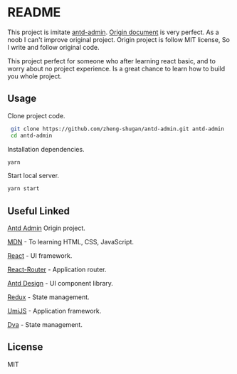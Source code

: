 # README

This project is imitate [antd-admin](https://github.com/zuiidea/antd-admin). [Origin document](https://doc.antd-admin.zuiidea.com/#/) is very perfect. As a noob I can't improve original project. Origin project is follow MIT license, So I write and follow original code.

This project perfect for someone who after learning react basic, and to worry about no project experience. Is a great chance to learn how to build you whole project.

## Usage

Clone project code.

```bash
 git clone https://github.com/zheng-shugan/antd-admin.git antd-admin
 cd antd-admin
```

Installation dependencies.

```bash
yarn
```

Start local server.

```bash
yarn start
```

## Useful Linked

[Antd Admin](https://github.com/zuiidea/antd-admin) Origin project.

[MDN](https://developer.mozilla.org/en-US/docs/Web) - To learning HTML, CSS, JavaScript.

[React](https://reactjs.org) - UI framework.

[React-Router](https://reactrouter.com/) - Application router.

[Antd Design](https://ant.design) - UI component library.

[Redux](https://redux.js.org) - State management.

[UmiJS](https://umijs.org) - Application framework.

[Dva](https://dvajs.com) - State management.


## License
MIT
